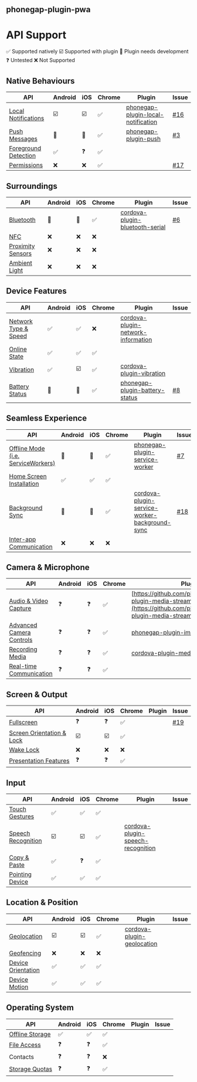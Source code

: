 
phonegap-plugin-pwa
------------------------

# API Support

:white_check_mark: Supported natively
:ballot_box_with_check: Supported with plugin
:construction: Plugin needs development
:question: Untested
:x: Not Supported

## Native Behaviours

| API                  | Android | iOS | Chrome | Plugin | Issue |
| -------------------- | ------- | --- | ------- | ------ | ----- |
| [Local Notifications](http://www.w3.org/TR/notifications/)  | :ballot_box_with_check: | :ballot_box_with_check: | :white_check_mark: | [phonegap-plugin-local-notification](https://github.com/phonegap/phonegap-plugin-local-notification)| [#16](https://github.com/phonegap/phonegap-plugin-pwa/issues/16) |
| [Push Messages](https://w3c.github.io/push-api/) | :construction: | :construction: | :white_check_mark: | [phonegap-plugin-push](https://github.com/phonegap/phonegap-plugin-push) | [#3](https://github.com/phonegap/phonegap-plugin-pwa/issues/3) |
| [Foreground Detection](https://w3c.github.io/page-visibility/) | :white_check_mark: | :question: | :white_check_mark: | | |
| [Permissions](https://w3c.github.io/permissions/) | :x: | :x: | :white_check_mark: | | [#17](https://github.com/phonegap/phonegap-plugin-pwa/issues/17) |

## Surroundings

| API                  | Android | iOS | Chrome | Plugin | Issue |
| -------------------- | ------- | --- | ------- | ------ | ----- |
| [Bluetooth](https://webbluetoothcg.github.io/web-bluetooth/) | :construction: | :construction: | :white_check_mark: | [cordova-plugin-bluetooth-serial](https://github.com/don/BluetoothSerial) | [#6](https://github.com/phonegap/phonegap-plugin-pwa/issues/6) |
| [NFC](https://w3c.github.io/web-nfc/) | :x: | :x: | :x: | | |
| [Proximity Sensors](https://w3c.github.io/proximity/) | :x: | :x: | :x: | | |
| [Ambient Light](https://w3c.github.io/ambient-light/) | :x: | :x: | :x: | | |

## Device Features

| API                  | Android | iOS | Chrome | Plugin | Issue |
| -------------------- | ------- | --- | ------- | ------ | ----- |
| [Network Type & Speed](http://wicg.github.io/netinfo/) | :white_check_mark: | :white_check_mark: | :x: | [cordova-plugin-network-information](https://github.com/apache/cordova-plugin-network-information) | |
| [Online State](https://html.spec.whatwg.org/multipage/Chromes.html#Chrome-state) | :white_check_mark: | :white_check_mark: | :white_check_mark: | | |
| [Vibration](https://w3c.github.io/vibration/) | :white_check_mark: | :ballot_box_with_check: | :white_check_mark: | [cordova-plugin-vibration](https://github.com/apache/cordova-plugin-vibration) | |
| [Battery Status](https://dvcs.w3.org/hg/dap/raw-file/default/battery/Overview.html)       | :construction: | :construction: | :white_check_mark: | [phonegap-plugin-battery-status](https://github.com/phonegap/phonegap-plugin-battery-status)  | [#8](https://github.com/phonegap/phonegap-plugin-pwa/issues/8) |

## Seamless Experience

| API                      | Android | iOS | Chrome | Plugin | Issue |
| -------------------- | ------- | --- | ------- | ------ | ----- |
| [Offline Mode (i.e. ServiceWorkers)](https://www.w3.org/TR/service-workers/) | :construction: | :construction: | :white_check_mark: | [phonegap-plugin-service-worker](https://github.com/phonegap/phonegap-plugin-service-worker) | [#7](https://github.com/phonegap/phonegap-plugin-pwa/issues/7) |
| [Home Screen Installation](https://w3c.github.io/manifest/) | :white_check_mark: | :white_check_mark: | :white_check_mark: | | |
| [Background Sync](https://wicg.github.io/BackgroundSync/spec/) | :construction: | :construction: | :white_check_mark: | [cordova-plugin-service-worker-background-sync](https://github.com/MobileChromeApps/cordova-plugin-service-worker-background-sync) | [#18](https://github.com/phonegap/phonegap-plugin-pwa/issues/18) |
| [Inter-app Communication](https://www.w3.org/TR/web-intents/)  | :x: | :x: | :x: | | |

## Camera & Microphone

| API                      | Android | iOS | Chrome | Plugin | Issue |
| -------------------- | ------- | --- | ------- | ------ | ----- |
| [Audio & Video Capture](https://whatwebcando.today/camera-microphone.html)    | :question: | :question: | :white_check_mark: | [https://github.com/phonegap/phonegap-plugin-media-stream](https://github.com/phonegap/phonegap-plugin-media-stream) | [#9](https://github.com/phonegap/phonegap-plugin-pwa/issues/9) |
| [Advanced Camera Controls](https://w3c.github.io/mediacapture-image/) | :question: | :question: | :white_check_mark: | [phonegap-plugin-image-capture](https://github.com/phonegap/phonegap-plugin-image-capture) | [#15](https://github.com/phonegap/phonegap-plugin-pwa/issues/15) |
| [Recording Media](https://w3c.github.io/mediacapture-record/MediaRecorder.html)          | :question: | :question: | :white_check_mark: | [cordova-plugin-media](https://github.com/apache/cordova-plugin-media) | [#14](https://github.com/phonegap/phonegap-plugin-pwa/issues/14)|
| [Real-time Communication](https://w3c.github.io/webrtc-pc/)  | :question: | :question: | :white_check_mark: | | [#21](https://github.com/phonegap/phonegap-plugin-pwa/issues/21) |

## Screen & Output

| API                       | Android | iOS | Chrome | Plugin | Issue |
| -------------------- | ------- | --- | ------- | ------ | ----- |
| [Fullscreen](https://fullscreen.spec.whatwg.org/) | :question: | :question: | :white_check_mark: | | [#19](https://github.com/phonegap/phonegap-plugin-pwa/issues/19) |
| [Screen Orientation & Lock](https://w3c.github.io/screen-orientation/) | :ballot_box_with_check: | :ballot_box_with_check: | :white_check_mark: |
| [Wake Lock](https://w3c.github.io/wake-lock/) | :x: | :x: | :x: | | |
| [Presentation Features](https://w3c.github.io/presentation-api/)     | :question: | :question: | :white_check_mark: | | |

## Input

| API                      | Android | iOS | Chrome | Plugin | Issue |
| -------------------- | ------- | --- | ------- | ------ | ----- |
| [Touch Gestures](https://w3c.github.io/touch-events/) | :white_check_mark: | :white_check_mark: | :white_check_mark: | | |
| [Speech Recognition](https://dvcs.w3.org/hg/speech-api/raw-file/tip/speechapi.html#speechreco-section) | :ballot_box_with_check: | :ballot_box_with_check: | :white_check_mark: | [cordova-plugin-speech-recognition](https://github.com/macdonst/SpeechRecognitionPlugin) | |
| [Copy & Paste](https://w3c.github.io/clipboard-apis/) | :white_check_mark: | :question: | :white_check_mark: | | |
| [Pointing Device](https://www.w3.org/TR/mediaqueries-4/#mf-interaction)          | :white_check_mark: | :white_check_mark: | :white_check_mark: | | |

## Location & Position

| API                      | Android | iOS | Chrome | Plugin | Issue |
| -------------------- | ------- | --- | ------- | ------ | ----- |
| [Geolocation](https://www.w3.org/TR/geolocation-API/) | :ballot_box_with_check: | :ballot_box_with_check: | :white_check_mark: | [cordova-plugin-geolocation](https://github.com/apache/cordova-plugin-geolocation) | |
| [Geofencing](https://w3c.github.io/geofencing-api/) | :x: | :x: | :x: | | |
| [Device Orientation](https://w3c.github.io/deviceorientation/spec-source-orientation.html) | :white_check_mark: | :white_check_mark: | :white_check_mark: | | |
| [Device Motion](https://w3c.github.io/deviceorientation/spec-source-orientation.html#devicemotion) | :white_check_mark: | :white_check_mark: | :white_check_mark: | | |

## Operating System

| API                      | Android | iOS | Chrome | Plugin | Issue |
| -------------------- | ------- | --- | ------- | ------ | ----- |
| [Offline Storage](https://html.spec.whatwg.org/multipage/webstorage.html)          | :white_check_mark: | :white_check_mark: | :white_check_mark: | | |
| [File Access](https://w3c.github.io/FileAPI/) | :question: | :question: | :white_check_mark: | | |
| Contacts | :question: | :question: | :x: | | |
| [Storage Quotas](https://w3c.github.io/quota-api/)           | :question: | :question: | :white_check_mark: | | |
